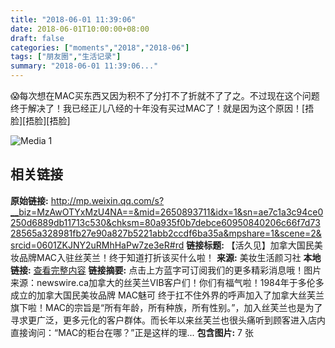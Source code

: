 ```yaml
---
title: "2018-06-01 11:39:06"
date: 2018-06-01T10:00:00+08:00
draft: false
categories: ["moments","2018","2018-06"]
tags: ["朋友圈","生活记录"]
summary: "2018-06-01 11:39:06..."
---
```


😱每次想在MAC买东西又因为积不了分打不了折就不了了之。不过现在这个问题终于解决了！我已经正儿八经的十年没有买过MAC了！就是因为这个原因！[捂脸][捂脸][捂脸]

![Media 1](/Moments/photos/2018-06-01/201806011139060.jpg)

## 相关链接

**原始链接:** http://mp.weixin.qq.com/s?__biz=MzAwOTYxMzU4NA==&mid=2650893711&idx=1&sn=ae7c1a3c94ce0250d6889db11713c530&chksm=80a935f0b7debce60950840206c66f7d7328565a328981fb27e90a827b5221abb2ccdf6ba35a&mpshare=1&scene=2&srcid=0601ZKJNY2uRMhHaPw7ze3eR#rd
**链接标题:** 【活久见】加拿大国民美妆品牌MAC入驻丝芙兰！终于知道打折该买什么啦！
**来源:** 美妆生活颜习社
**本地链接:** [查看完整内容](/link_content/2018/06/2018-06-01/link_content/)
**链接摘要:** 点击上方蓝字可订阅我们的更多精彩消息哦！图片来源：newswire.ca加拿大的丝芙兰VIB客户们！你们有福气啦！1984年于多伦多成立的加拿大国民美妆品牌 MAC魅可 终于扛不住外界的呼声加入了加拿大丝芙兰旗下啦！MAC的宗旨是“所有年龄，所有种族，所有性别。”，加入丝芙兰也是为了寻求更广泛，更多元化的客户群体。而长年以来丝芙兰也很头痛听到顾客进入店内直接询问：“MAC的柜台在哪？”正是这样的理...
**包含图片:** 7 张

